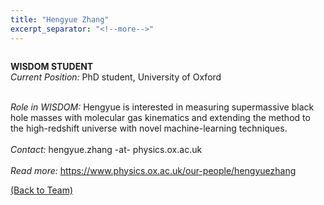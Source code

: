 ```yaml
---
title: "Hengyue Zhang"
excerpt_separator: "<!--more-->"
---
```

<figure style="width: 150px" class="align-left"><a href="{{ site.baseurl }}{{page.url}}">
  <img src="{{ site.url }}{{ site.baseurl }}/assets/images/HengyueZhang.jpg" alt=""></a>
</figure>

<b>WISDOM STUDENT</b><br>
<i>Current Position:</i> PhD student, University of Oxford<br>
<!--more-->
<br>
<i>Role in WISDOM:</i> Hengyue is interested in measuring supermassive black hole masses with molecular gas kinematics and extending the method to the high-redshift universe with novel machine-learning techniques.
<br><br>
<i>Contact:</i> hengyue.zhang -at- physics.ox.ac.uk
<br><br>
<i>Read more:</i> <a href="https://www.physics.ox.ac.uk/our-people/hengyuezhang">https://www.physics.ox.ac.uk/our-people/hengyuezhang</a>

<a href="{{ site.url }}{{ site.baseurl }}/team/">(Back to Team)</a>
